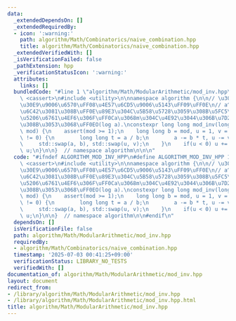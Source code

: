 ```yaml
---
data:
  _extendedDependsOn: []
  _extendedRequiredBy:
  - icon: ':warning:'
    path: algorithm/Math/Combinatorics/naive_combination.hpp
    title: algorithm/Math/Combinatorics/naive_combination.hpp
  _extendedVerifiedWith: []
  _isVerificationFailed: false
  _pathExtension: hpp
  _verificationStatusIcon: ':warning:'
  attributes:
    links: []
  bundledCode: "#line 1 \"algorithm/Math/ModularArithmetic/mod_inv.hpp\"\n\n\n\n#include\
    \ <cassert>\n#include <utility>\n\nnamespace algorithm {\n\n// \u30E2\u30B8\u30E5\
    \u30E9\u9006\u6570\uFF08\u4E57\u6CD5\u9006\u5143\uFF09\uFF0E\n// a^-1 mod m \u3092\
    \u6C42\u3081\u308B\uFF0E\u89E3\u304C\u5B58\u5728\u3059\u308B\u5FC5\u8981\u5341\
    \u5206\u6761\u4EF6\u306F\uFF0Ca\u3068m\u304C\u4E92\u3044\u306B\u7D20\u3067\u3042\
    \u308B\u3053\u3068\uFF0EO(log a).\nconstexpr long long mod_inv(long long a, int\
    \ mod) {\n    assert(mod >= 1);\n    long long b = mod, u = 1, v = 0;\n    while(b\
    \ != 0) {\n        long long t = a / b;\n        a -= b * t, u -= v * t;\n   \
    \     std::swap(a, b), std::swap(u, v);\n    }\n    if(u < 0) u += mod;\n    return\
    \ u;\n}\n\n}  // namespace algorithm\n\n\n"
  code: "#ifndef ALGORITHM_MOD_INV_HPP\n#define ALGORITHM_MOD_INV_HPP 1\n\n#include\
    \ <cassert>\n#include <utility>\n\nnamespace algorithm {\n\n// \u30E2\u30B8\u30E5\
    \u30E9\u9006\u6570\uFF08\u4E57\u6CD5\u9006\u5143\uFF09\uFF0E\n// a^-1 mod m \u3092\
    \u6C42\u3081\u308B\uFF0E\u89E3\u304C\u5B58\u5728\u3059\u308B\u5FC5\u8981\u5341\
    \u5206\u6761\u4EF6\u306F\uFF0Ca\u3068m\u304C\u4E92\u3044\u306B\u7D20\u3067\u3042\
    \u308B\u3053\u3068\uFF0EO(log a).\nconstexpr long long mod_inv(long long a, int\
    \ mod) {\n    assert(mod >= 1);\n    long long b = mod, u = 1, v = 0;\n    while(b\
    \ != 0) {\n        long long t = a / b;\n        a -= b * t, u -= v * t;\n   \
    \     std::swap(a, b), std::swap(u, v);\n    }\n    if(u < 0) u += mod;\n    return\
    \ u;\n}\n\n}  // namespace algorithm\n\n#endif\n"
  dependsOn: []
  isVerificationFile: false
  path: algorithm/Math/ModularArithmetic/mod_inv.hpp
  requiredBy:
  - algorithm/Math/Combinatorics/naive_combination.hpp
  timestamp: '2025-07-03 00:41:25+09:00'
  verificationStatus: LIBRARY_NO_TESTS
  verifiedWith: []
documentation_of: algorithm/Math/ModularArithmetic/mod_inv.hpp
layout: document
redirect_from:
- /library/algorithm/Math/ModularArithmetic/mod_inv.hpp
- /library/algorithm/Math/ModularArithmetic/mod_inv.hpp.html
title: algorithm/Math/ModularArithmetic/mod_inv.hpp
---
```

